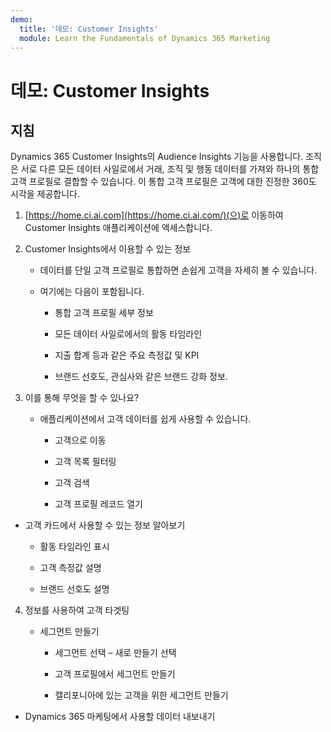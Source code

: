 ```yaml
---
demo:
  title: '데모: Customer Insights'
  module: Learn the Fundamentals of Dynamics 365 Marketing
---
```


# 데모: Customer Insights

## 지침

Dynamics 365 Customer Insights의 Audience Insights 기능을 사용합니다. 조직은 서로 다른 모든 데이터 사일로에서 거래, 조직 및 행동 데이터를 가져와 하나의 통합 고객 프로필로 결합할 수 있습니다. 이 통합 고객 프로필은 고객에 대한 진정한 360도 시각을 제공합니다. 

 

1. [https://home.ci.ai.com](https://home.ci.ai.com/)(으)로 이동하여 Customer Insights 애플리케이션에 액세스합니다.

 

2. Customer Insights에서 이용할 수 있는 정보

    - 데이터를 단일 고객 프로필로 통합하면 손쉽게 고객을 자세히 볼 수 있습니다. 

    - 여기에는 다음이 포함됩니다. 

        - 통합 고객 프로필 세부 정보

        - 모든 데이터 사일로에서의 활동 타임라인

        - 지출 합계 등과 같은 주요 측정값 및 KPI

        - 브랜드 선호도, 관심사와 같은 브랜드 강화 정보. 

 

3. 이를 통해 무엇을 할 수 있나요?

    - 애플리케이션에서 고객 데이터를 쉽게 사용할 수 있습니다.

        - 고객으로 이동

        - 고객 목록 필터링

        - 고객 검색

        - 고객 프로필 레코드 열기

 

- 고객 카드에서 사용할 수 있는 정보 알아보기

    - 활동 타임라인 표시

    - 고객 측정값 설명

    - 브랜드 선호도 설명

 

4. 정보를 사용하여 고객 타겟팅

    - 세그먼트 만들기

        - 세그먼트 선택 – 새로 만들기 선택

        - 고객 프로필에서 세그먼트 만들기

        - 캘리포니아에 있는 고객을 위한 세그먼트 만들기

- Dynamics 365 마케팅에서 사용할 데이터 내보내기

 
